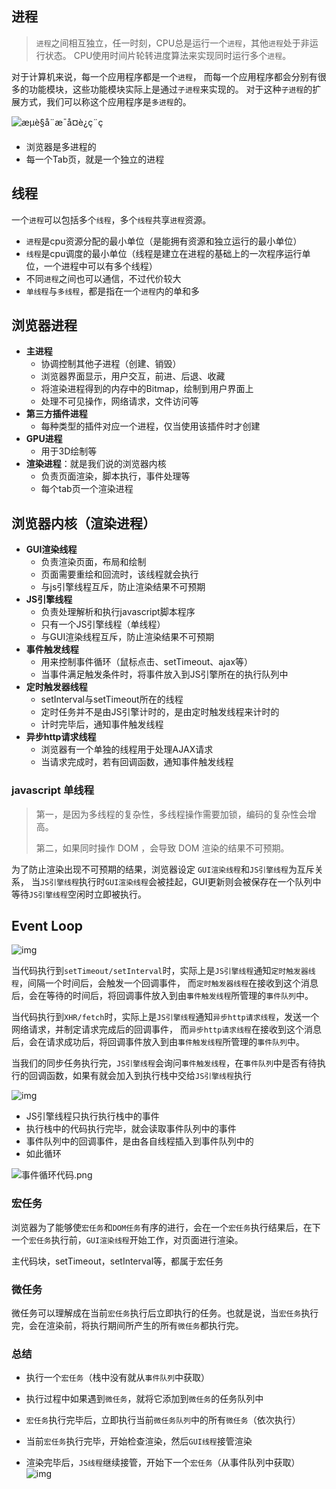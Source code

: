 ## 进程

> `进程`之间相互独立，任一时刻，CPU总是运行一个`进程`，其他`进程`处于非运行状态。 CPU使用时间片轮转进度算法来实现同时运行多个`进程`。



对于计算机来说，每一个应用程序都是一个`进程`， 而每一个应用程序都会分别有很多的功能模块，这些功能模块实际上是通过`子进程`来实现的。 对于这种`子进程`的扩展方式，我们可以称这个应用程序是`多进程`的。

![æµè§å¨æ¯å¤è¿ç¨ç](https://user-gold-cdn.xitu.io/2019/8/21/16cb1f0a851c86b9?imageView2/0/w/1280/h/960/format/webp/ignore-error/1)

- 浏览器是多进程的
- 每一个Tab页，就是一个独立的进程



## 线程

一个`进程`可以包括多个`线程`，多个`线程`共享`进程`资源。



- `进程`是cpu资源分配的最小单位（是能拥有资源和独立运行的最小单位）
- `线程`是cpu调度的最小单位（线程是建立在进程的基础上的一次程序运行单位，一个进程中可以有多个线程）
- 不同`进程`之间也可以通信，不过代价较大
- `单线程`与`多线程`，都是指在一个`进程`内的单和多



## 浏览器进程

- **主进程** 
  - 协调控制其他子进程（创建、销毁）
  - 浏览器界面显示，用户交互，前进、后退、收藏
  - 将渲染进程得到的内存中的Bitmap，绘制到用户界面上
  - 处理不可见操作，网络请求，文件访问等
- **第三方插件进程** 
  - 每种类型的插件对应一个进程，仅当使用该插件时才创建
- **GPU进程** 
  - 用于3D绘制等
- **渲染进程**：就是我们说的浏览器内核
  - 负责页面渲染，脚本执行，事件处理等
  - 每个tab页一个渲染进程



## 浏览器内核（渲染进程）

- **GUI渲染线程**
  - 负责渲染页面，布局和绘制
  - 页面需要重绘和回流时，该线程就会执行
  - 与js引擎线程互斥，防止渲染结果不可预期
- **JS引擎线程**
  - 负责处理解析和执行javascript脚本程序
  - 只有一个JS引擎线程（单线程）
  - 与GUI渲染线程互斥，防止渲染结果不可预期
- **事件触发线程**
  - 用来控制事件循环（鼠标点击、setTimeout、ajax等）
  - 当事件满足触发条件时，将事件放入到JS引擎所在的执行队列中
- **定时触发器线程**
  - setInterval与setTimeout所在的线程
  - 定时任务并不是由JS引擎计时的，是由定时触发线程来计时的
  - 计时完毕后，通知事件触发线程
- **异步http请求线程**
  - 浏览器有一个单独的线程用于处理AJAX请求
  - 当请求完成时，若有回调函数，通知事件触发线程



### javascript 单线程

> 第一，是因为多线程的复杂性，多线程操作需要加锁，编码的复杂性会增高。
>
> 第二，如果同时操作 DOM ，会导致 DOM 渲染的结果不可预期。



为了防止渲染出现不可预期的结果，浏览器设定 `GUI渲染线程`和`JS引擎线程`为互斥关系， 当`JS引擎线程`执行时`GUI渲染线程`会被挂起，GUI更新则会被保存在一个队列中等待`JS引擎线程`空闲时立即被执行。



## Event Loop



![img](https://user-gold-cdn.xitu.io/2019/8/21/16cb1d7433f29c46?imageView2/0/w/1280/h/960/format/webp/ignore-error/1)

当代码执行到`setTimeout/setInterval`时，实际上是`JS引擎线程`通知`定时触发器线程`，间隔一个时间后，会触发一个回调事件， 而`定时触发器线程`在接收到这个消息后，会在等待的时间后，将回调事件放入到由`事件触发线程`所管理的`事件队列`中。

当代码执行到`XHR/fetch`时，实际上是`JS引擎线程`通知`异步http请求线程`，发送一个网络请求，并制定请求完成后的回调事件， 而`异步http请求线程`在接收到这个消息后，会在请求成功后，将回调事件放入到由`事件触发线程`所管理的`事件队列`中。


当我们的同步任务执行完，`JS引擎线程`会询问`事件触发线程`，在`事件队列`中是否有待执行的回调函数，如果有就会加入到执行栈中交给`JS引擎线程`执行

![img](https://user-gold-cdn.xitu.io/2019/8/21/16cb1d7433f29c46?imageView2/0/w/1280/h/960/format/webp/ignore-error/1)

- JS引擎线程只执行执行栈中的事件
- 执行栈中的代码执行完毕，就会读取事件队列中的事件
- 事件队列中的回调事件，是由各自线程插入到事件队列中的
- 如此循环


![事件循环代码.png](https://p6-juejin.byteimg.com/tos-cn-i-k3u1fbpfcp/35f243a119714e87aca99e72d7f9cede~tplv-k3u1fbpfcp-watermark.image)

### 宏任务

浏览器为了能够使`宏任务`和`DOM任务`有序的进行，会在一个`宏任务`执行结果后，在下一个`宏任务`执行前，`GUI渲染线程`开始工作，对页面进行渲染。

主代码块，setTimeout，setInterval等，都属于宏任务



### 微任务

微任务可以理解成在当前`宏任务`执行后立即执行的任务。也就是说，当`宏任务`执行完，会在渲染前，将执行期间所产生的所有`微任务`都执行完。



### 总结

- 执行一个`宏任务`（栈中没有就从`事件队列`中获取）

- 执行过程中如果遇到`微任务`，就将它添加到`微任务`的任务队列中

- `宏任务`执行完毕后，立即执行当前`微任务队列`中的所有`微任务`（依次执行）

- 当前`宏任务`执行完毕，开始检查渲染，然后`GUI线程`接管渲染

- 渲染完毕后，`JS线程`继续接管，开始下一个`宏任务`（从事件队列中获取）
  ![img](https://user-gold-cdn.xitu.io/2019/8/21/16cb1d7bb4bd9fd2?imageView2/0/w/1280/h/960/format/webp/ignore-error/1)

